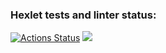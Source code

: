 ### Hexlet tests and linter status:
[![Actions Status](https://github.com/Vova0211/frontend-project-44/actions/workflows/hexlet-check.yml/badge.svg)](https://github.com/Vova0211/frontend-project-44/actions)
<a href="https://codeclimate.com/github/Vova0211/frontend-project-44/maintainability"><img src="https://api.codeclimate.com/v1/badges/e505dc23fb3c2be4e277/maintainability" /></a>